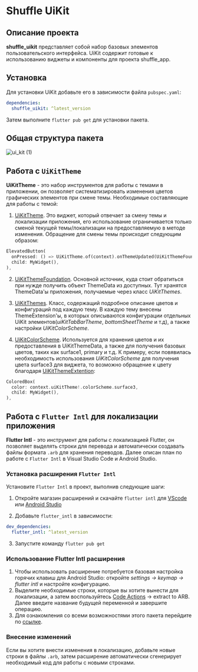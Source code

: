 # Shuffle UiKit

## Описание проекта

**shuffle_uikit** представляет собой набор базовых элементов пользовательского интерфейса. UiKit содержит готовые к использованию виджеты и компоненты для проекта shuffle_app.

## Установка

Для установки UiKit добавьте его в зависимости файла `pubspec.yaml`:

```yaml
dependencies:
  shuffle_uikit: ^latest_version
```

Затем выполните `flutter pub get` для установки пакета.

## Общая структура пакета
![ui_kit (1)](https://github.com/shuffle-app/shuffle_uikit/assets/101862863/348d43ea-611e-4505-b298-ce422b12a9dd)

## Работа с `UiKitTheme` 
**UiKitTheme** - это набор инструментов для работы с темами в приложении, он позволяет систематизировать изменения цветов графических элементов при смене темы. Необходимые составляющие для работы с темой:

1. [UiKitTheme](https://github.com/shuffle-app/shuffle_uikit/blob/master/lib/themes/ui_kit_theme.dart). Это виджет, который отвечает за смену темы и локализации приложения, его использование ограничивается только сменой текущей темы/локализации на предоставляемую в методе изменения. Обращение для смены темы происходит следующим образом: 

```dart
ElevatedButton(
  onPressed: () => UiKitTheme.of(context).onThemeUpdated(UiKitThemeFoundation.lightTheme),
  child: MyWidget(),
),
```
2. [UiKitThemeFoundation](https://github.com/shuffle-app/shuffle_uikit/blob/master/lib/foundation/ui_kit_theme_foundation.dart). Основной источник, куда стоит обратиться при нужде получить объект ThemeData из доступных. Тут хранятся ThemeData'ы приложения, получаемые через класс _UiKitThemes_.

3. [UiKitThemes](https://github.com/shuffle-app/shuffle_uikit/blob/master/lib/themes/ui_kit_themes.dart). Класс, содержащий подробное описание цветов и конфигураций под каждую тему. В каждую тему внесены ThemeExtension'ы, в которых описываются конфигурации отдельных UiKit элементов(_uiKitTabBarTheme_, _bottomSheetTheme_ и т.д), а также настройки _UiKitColorScheme_. 
4. [UiKitColorScheme](https://github.com/shuffle-app/shuffle_uikit/blob/master/lib/themes/ui_kit_color_scheme.dart). Используется для хранения цветов и их предоставления в UiKitThemeData, а также для получения базовых цветов, таких как surface1, primary и т.д. К примеру, если повявилась необходимость использования _UiKitColorScheme_ для получения цвета surface3 для виджета, то возможно обращение к цвету благодаря [UiKitThemeExtention](https://github.com/shuffle-app/shuffle_uikit/blob/master/lib/utils/extentions/ui_kit_theme_extention.dart):
```dart
ColoredBox(
  color: context.uiKitTheme!.colorScheme.surface3,
  child: MyWidget(),
),
```


## Работа с `Flutter Intl` для локализации приложения
**Flutter Intl** - это инструмент для работы с локализацией Flutter, он позволяет выделять строки для перевода и автоматически создавать файлы формата `.arb` для хранения переводов. Далее описан план по работе с `Flutter Intl` в Visual Studio Code и Android Studio.

### Установка расширения `Flutter Intl`

Установите `Flutter Intl` в проект, выполнив следующие шаги:

1. Откройте магазин расширений и скачайте `flutter intl` для [VScode](https://marketplace.visualstudio.com/items?itemName=localizely.flutter-intl) или [Android Studio](https://plugins.jetbrains.com/plugin/13666-flutter-intl)

2. Добавьте `flutter_intl` в зависимости:

```yaml
dev_dependencies:
  flutter_intl: ^latest_version
```

3. Запустите команду `flutter pub get`

### Использование Flutter Intl расширения

1. Чтобы использовать расширение потребуется базовая настройка горячих клавиш для Android Studio: откройте _settings -> keymap -> flutter intl_ и настройте конфигурацию. 
2. Выделите необходимые строки, которые вы хотите вынести для локализации, а затем воспользуйтесь [Code Actions](https://code.visualstudio.com/docs/editor/refactoring#_code-actions-quick-fixes-and-refactorings) -> extract to ARB. Далее введите название будущей переменной и завершите операцию. 
3. Для ознакомления со всеми возможностями этого пакета перейдите по [ссылке](https://marketplace.visualstudio.com/items?itemName=localizely.flutter-intl).

### Внесение изменений

Если вы хотите внести изменения в локализацию, добавьте новые строки в файлы `.arb`, затем расширение автоматически сгенерирует необходимый код для работы с новыми строками.
